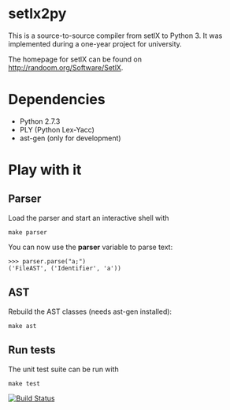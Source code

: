 setlx2py
========

This is a source-to-source compiler from setlX to Python 3. It was implemented during a one-year project for university.

The homepage for setlX can be found on <http://randoom.org/Software/SetlX>.

Dependencies
============

* Python 2.7.3
* PLY (Python Lex-Yacc)
* ast-gen (only for development)

Play with it
============

## Parser

Load the parser and start an interactive shell with

    make parser

You can now use the **parser** variable to parse text:

    >>> parser.parse("a;")
    ('FileAST', ('Identifier', 'a'))

## AST

Rebuild the AST classes (needs ast-gen installed):

    make ast

## Run tests

The unit test suite can be run with

    make test

[![Build Status](https://travis-ci.org/Rentier/setlx2py.png?branch=master)](https://travis-ci.org/Rentier/setlx2py)